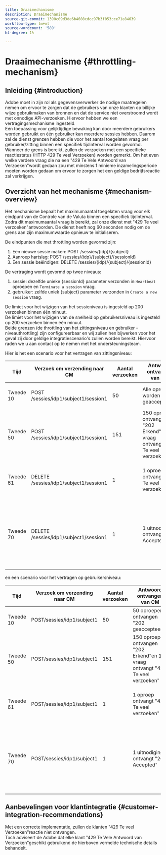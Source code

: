```yaml
---
title: Draaimechanisme
description: Draaimechanisme
source-git-commit: 1390c09d3de6b4608cdcc97b3f053cce71e84639
workflow-type: tm+mt
source-wordcount: '589'
ht-degree: 1%

---
```



# Draaimechanisme {#throttling-mechanism}

## Inleiding {#introduction}

Adobe moet in zijn rol als gegevensverwerker de nodige maatregelen nemen om ervoor te zorgen dat de gebruikers van onze klanten op billijke wijze gebruikmaken van bronnen en dat de service niet overstroomd wordt met onnodige API-verzoeken. Hiervoor hebben we een vertragingsmechanisme ingesteld.\
Eén toepassing voor gelijktijdige bewaking kan door meerdere gebruikers worden gebruikt en één gebruiker kan meerdere sessies hebben. Daarom zal de dienst grenzen hebben die voor het aantal toegelaten vraag per gebruiker/zitting binnen een specifiek tijdinterval worden gevormd.\
Wanneer de grens is bereikt, zullen de verzoeken met een specifieke reactiestatus (HTTP 429 Te veel Verzoeken) worden gemerkt. Om het even welke verdere vraag die na een &quot;429 Te Vele Antwoord van Verzoeken&quot;wordt gedaan zou met minstens 1 minieme inzamelingsperiode moeten worden gedaan om ervoor te zorgen het een geldige bedrijfsreactie zal verkrijgen.

## Overzicht van het mechanisme {#mechanism-overview}

Het mechanisme bepaalt het maximumaantal toegelaten vraag voor elk eindpunt van de Controle van de Valuta binnen een specifiek tijdinterval.
Zodra dit maximumaantal vraag is bereikt, zal onze dienst met &quot;429 Te veel verzoeken&quot;antwoorden. De dienst heeft nog 60 seconden nodig om de grens aan zijn maximumwaarde opnieuw te initialiseren.

De eindpunten die met throttling worden gevormd zijn:
1. Een nieuwe sessie maken: POST /sessies/{idp}/{subject}
2. Aanroep hartslag: POST /sessies/{idp}/{subject}/{sessionId}
3. Een sessie beëindigen: DELETE /sessies/{idp}/{subject}/{sessionId}

De vertraging wordt gevormd op twee niveaus:
1. sessie: dezelfde unieke {sessionId} parameter verzonden in `Heartbeat` oproepen en `Terminate a session` vraag.
2. gebruiker: zelfde uniek {subject} parameter verzonden in `Create a new session` vraag.

De limiet voor het wijzigen van het sessieniveau is ingesteld op 200 verzoeken binnen één minuut.\
De limiet voor het wijzigen van de snelheid op gebruikersniveau is ingesteld op 200 verzoeken binnen één minuut.\
Beide grenzen (de throttling van het zittingsniveau en gebruiker - niveauthrottling) zijn configureerbaar en wij zullen hen bijwerken voor het geval zij door geldige integratiescenario&#39;s zullen worden bereikt. Hiervoor raden we u aan contact op te nemen met het ondersteuningsteam.

Hier is het een scenario voor het vertragen van zittingsniveau:

| Tijd | Verzoek om verzending naar CM | Aantal verzoeken | Antwoord ontvangen van CM | Toelichting |
|-----------|-----------------------------------------|--------------------|------------------------------------------------------------------------------|---------------------------------------------------------------------------------|
| Tweede 10 | POST /sessies/idp1/subject1/session1 | 50 | Alle oproepen worden &quot;202 geaccepteerd&quot; | 50 vraag die van de grens wordt verbruikt |
| Tweede 50 | POST /sessies/idp1/subject1/session1 | 151 | 150 oproepen ontvangen &quot;202 Erkend&quot;en 1 vraag ontvangt &quot;429 Te veel verzoeken&quot; | 200 vraag die van de grens wordt verbruikt en 1 vraag zal 429 reactie ontvangen |
| Tweede 61 | DELETE /sessies/idp1/subject1/session1 | 1 | 1 oproep ontvangt &quot;429 Te veel verzoeken&quot; | Er zijn nog geen aanroepen beschikbaar binnen de limiet |
| Tweede 70 | DELETE /sessies/idp1/subject1/session1 | 1 | 1 uitnodiging ontvangt &quot;202 Accepted&quot; | Limiet die aan 200 beschikbare vraag wordt geplaatst omdat 60 seconden sinds tweede 10 zijn overgegaan |

en een scenario voor het vertragen op gebruikersniveau:

| Tijd | Verzoek om verzending naar CM | Aantal verzoeken | Antwoord ontvangen van CM | Toelichting |
|-----------|------------------------------|--------------------|------------------------------------------------------------------------------|---------------------------------------------------------------------------------|
| Tweede 10 | POST/sessies/idp1/subject1 | 50 | 50 oproepen ontvangen &quot;202 geaccepteerd&quot; | 50 vraag die van de grens wordt verbruikt |
| Tweede 50 | POST/sessies/idp1/subject1 | 151 | 150 oproepen ontvangen &quot;202 Erkend&quot;en 1 vraag ontvangt &quot;429 Te veel verzoeken&quot; | 200 vraag die van de grens wordt verbruikt en 1 vraag zal 429 reactie ontvangen |
| Tweede 61 | POST/sessies/idp1/subject1 | 1 | 1 oproep ontvangt &quot;429 Te veel verzoeken&quot; | Er zijn nog geen aanroepen beschikbaar binnen de limiet |
| Tweede 70 | POST/sessies/idp1/subject1 | 1 | 1 uitnodiging ontvangt &quot;202 Accepted&quot; | Limiet die aan 200 beschikbare vraag wordt geplaatst omdat 60 seconden sinds tweede 10 zijn overgegaan |


## Aanbevelingen voor klantintegratie {#customer-integration-recommendations}

Met een correcte implementatie, zullen de klanten &quot;429 Te veel Verzoeken&quot;reactie niet ontvangen.\
Toch adviseert de Adobe dat elke klant &quot;429 Te Vele Antwoord van Verzoeken&quot;geschikt gebruikend de hierboven vermelde technische details behandelt.

